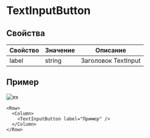 # TextInputButton

## Свойства

| Свойство | Значение | Описание            |
| -------- | -------- | ------------------- |
| label    | string   | Заголовок TextInput |

## Пример

![ex](https://i.imgur.com/QNIwFlc.png)

```vue
<Row>
  <Column>
    <TextInputButton label="Пример" />
  </Column>
</Row>
```